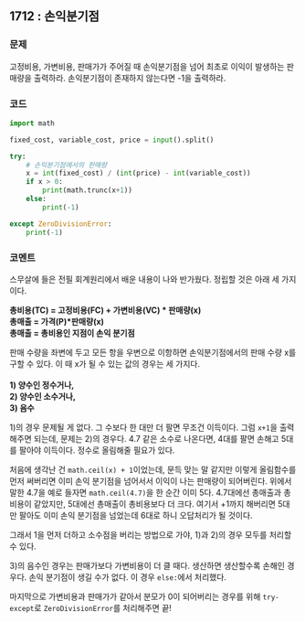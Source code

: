## 1712 : 손익분기점
### 문제
고정비용, 가변비용, 판매가가 주어질 때 손익분기점을 넘어 최초로 이익이 발생하는 판매량을 출력하라.
 손익분기점이 존재하지 않는다면 -1을 출력하라.
### 코드
```python
import math

fixed_cost, variable_cost, price = input().split()

try:
    # 손익분기점에서의 판매량
    x = int(fixed_cost) / (int(price) - int(variable_cost)) 
    if x > 0:
        print(math.trunc(x+1))
    else:
        print(-1)

except ZeroDivisionError:
    print(-1)
```

### 코멘트
스무살에 들은 전필 회계원리에서 배운 내용이 나와 반가웠다.
정립할 것은 아래 세 가지이다.

**총비용(TC) = 고정비용(FC) + 가변비용(VC) \* 판매량(x)** <br>
**총매출 = 가격(P)\*판매량(x)** <br>
**총매출 = 총비용인 지점이 손익 분기점**

판매 수량을 좌변에 두고 모든 항을 우변으로 이항하면 손익분기점에서의 판매 수량 x를 구할 수 있다.
이 때 x가 될 수 있는 값의 경우는 세 가지다.<br><br>
**1) 양수인 정수거나,<br>**
**2) 양수인 소수거나,<br>**
**3) 음수<br>**

1)의 경우 문제될 게 없다. 그 수보다 한 대만 더 팔면 무조건 이득이다. 그럼 `x+1`을 출력해주면 되는데, 문제는 2)의 경우다.
4.7 같은 소수로 나온다면, 4대를 팔면 손해고 5대를 팔아야 이득이다. 정수로 올림해줄 필요가 있다.

처음에 생각난 건 `math.ceil(x) + 1`이었는데, 문득 맞는 말 같지만 이렇게 올림함수를 먼저 써버리면 이미 손익 분기점을 넘어서서 이익이 나는 판매량이 되어버린다.
위에서 말한 4.7을 예로 들자면 `math.ceil(4.7)`을 한 순간 이미 5다. 4.7대에선 총매출과 총비용이 같았지만, 5대에선 총매출이 총비용보다 더 크다.
여기서 +1까지 해버리면 5대만 팔아도 이미 손익 분기점을 넘었는데 6대로 하니 오답처리가 될 것이다.

그래서 1을 먼저 더하고 소수점을 버리는 방법으로 가야, 1)과 2)의 경우 모두를 처리할 수 있다.

3)의 음수인 경우는 판매가보다 가변비용이 더 클 때다. 생산하면 생산할수록 손해인 경우다. 손익 분기점이 생길 수가 없다. 이 경우 `else:`에서 처리했다.

마지막으로 가변비용과 판매가가 같아서 분모가 0이 되어버리는 경우를 위해 `try-except`로 `ZeroDivisionError`를 처리해주면 끝!